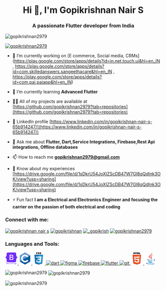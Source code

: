 <h1 align="center">Hi 👋, I'm Gopikrishnan Nair S</h1>
<h3 align="center">A passionate Flutter developer from India</h3>

<p align="left"> <img src="https://komarev.com/ghpvc/?username=gopikrishnan2979&label=Profile%20views&color=0e75b6&style=flat" alt="gopikrishnan2979" /> </p>

<p align="left"> <a href="https://github.com/ryo-ma/github-profile-trophy"><img src="https://github-profile-trophy.vercel.app/?username=gopikrishnan2979" alt="gopikrishnan2979" /></a> </p>

- 🔭 I’m currently working on [E commerce, Social media, CRMs](https://play.google.com/store/apps/details?id=in.net.touch.ui&hl=en_IN , https://play.google.com/store/apps/details?id=com.skilledanswers.sangeethacare&hl=en_IN , https://play.google.com/store/apps/details?id=com.pai.paiapp&hl=en_IN)

- 🌱 I’m currently learning **Advanced Flutter**

- 👨‍💻 All of my projects are available at [https://github.com/gopikrishnan2979?tab=repositories](https://github.com/gopikrishnan2979?tab=repositories)

- 📝 LinkedIn profile [https://www.linkedin.com/in/gopikrishnan-nair-s-65b914247/](https://www.linkedin.com/in/gopikrishnan-nair-s-65b914247/)

- 💬 Ask me about **Flutter, Dart,Service Integrations, Firebase,Rest Api integrations, Offline databases**

- 📫 How to reach me **gopikrishnan2979@gmail.com**

- 📄 Know about my experiences [https://drive.google.com/file/d/1sDkrU54JoXlZScDB47W7Gl8qQdInk3OK/view?usp=sharing](https://drive.google.com/file/d/1sDkrU54JoXlZScDB47W7Gl8qQdInk3OK/view?usp=sharing)

- ⚡ Fun fact **I am a Electrical and Electronics Engineer and focusing the carrier on the passion of both electrical and coding**

<h3 align="left">Connect with me:</h3>
<p align="left">
<a href="https://linkedin.com/in/gopikrishnan nair s" target="blank"><img align="center" src="https://raw.githubusercontent.com/rahuldkjain/github-profile-readme-generator/master/src/images/icons/Social/linked-in-alt.svg" alt="gopikrishnan nair s" height="30" width="40" /></a>
<a href="https://stackoverflow.com/users/gopikrishnan" target="blank"><img align="center" src="https://raw.githubusercontent.com/rahuldkjain/github-profile-readme-generator/master/src/images/icons/Social/stack-overflow.svg" alt="gopikrishnan" height="30" width="40" /></a>
<a href="https://instagram.com/_gopikrish" target="blank"><img align="center" src="https://raw.githubusercontent.com/rahuldkjain/github-profile-readme-generator/master/src/images/icons/Social/instagram.svg" alt="_gopikrish" height="30" width="40" /></a>
<a href="https://www.leetcode.com/gopikrishnan2979" target="blank"><img align="center" src="https://raw.githubusercontent.com/rahuldkjain/github-profile-readme-generator/master/src/images/icons/Social/leet-code.svg" alt="gopikrishnan2979" height="30" width="40" /></a>
</p>

<h3 align="left">Languages and Tools:</h3>
<p align="left"> <a href="https://getbootstrap.com" target="_blank" rel="noreferrer"> <img src="https://raw.githubusercontent.com/devicons/devicon/master/icons/bootstrap/bootstrap-plain-wordmark.svg" alt="bootstrap" width="40" height="40"/> </a> <a href="https://www.cprogramming.com/" target="_blank" rel="noreferrer"> <img src="https://raw.githubusercontent.com/devicons/devicon/master/icons/c/c-original.svg" alt="c" width="40" height="40"/> </a> <a href="https://www.w3schools.com/css/" target="_blank" rel="noreferrer"> <img src="https://raw.githubusercontent.com/devicons/devicon/master/icons/css3/css3-original-wordmark.svg" alt="css3" width="40" height="40"/> </a> <a href="https://dart.dev" target="_blank" rel="noreferrer"> <img src="https://www.vectorlogo.zone/logos/dartlang/dartlang-icon.svg" alt="dart" width="40" height="40"/> </a> <a href="https://www.figma.com/" target="_blank" rel="noreferrer"> <img src="https://www.vectorlogo.zone/logos/figma/figma-icon.svg" alt="figma" width="40" height="40"/> </a> <a href="https://firebase.google.com/" target="_blank" rel="noreferrer"> <img src="https://www.vectorlogo.zone/logos/firebase/firebase-icon.svg" alt="firebase" width="40" height="40"/> </a> <a href="https://flutter.dev" target="_blank" rel="noreferrer"> <img src="https://www.vectorlogo.zone/logos/flutterio/flutterio-icon.svg" alt="flutter" width="40" height="40"/> </a> <a href="https://git-scm.com/" target="_blank" rel="noreferrer"> <img src="https://www.vectorlogo.zone/logos/git-scm/git-scm-icon.svg" alt="git" width="40" height="40"/> </a> <a href="https://www.w3.org/html/" target="_blank" rel="noreferrer"> <img src="https://raw.githubusercontent.com/devicons/devicon/master/icons/html5/html5-original-wordmark.svg" alt="html5" width="40" height="40"/> </a> <a href="https://www.java.com" target="_blank" rel="noreferrer"> <img src="https://raw.githubusercontent.com/devicons/devicon/master/icons/java/java-original.svg" alt="java" width="40" height="40"/> </a> </p>

<p><img align="left" src="https://github-readme-stats.vercel.app/api/top-langs?username=gopikrishnan2979&show_icons=true&locale=en&layout=compact" alt="gopikrishnan2979" /></p>

<p>&nbsp;<img align="center" src="https://github-readme-stats.vercel.app/api?username=gopikrishnan2979&show_icons=true&locale=en" alt="gopikrishnan2979" /></p>

<p><img align="center" src="https://github-readme-streak-stats.herokuapp.com/?user=gopikrishnan2979&" alt="gopikrishnan2979" /></p>
